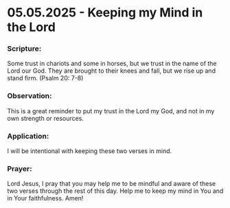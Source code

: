 # 05.05.2025 - Keeping my Mind in the Lord 

### Scripture:
Some trust in chariots and some in horses, but we trust in the name of the Lord our God.
They are brought to their knees and fall, but we rise up and stand firm.
(Psalm 20: 7-8)

### Observation:
This is a great reminder to put my trust in the Lord my God, and not in my own strength or resources.

### Application:
I will be intentional with keeping these two verses in mind.

### Prayer:
Lord Jesus, I pray that you may help me to be mindful and aware of these two verses through the rest of this day.
Help me to keep my mind in You and in Your faithfulness. Amen!
